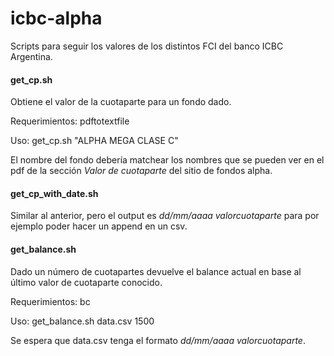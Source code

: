 # icbc-alpha

Scripts para seguir los valores de los distintos FCI del banco ICBC Argentina.


#### get_cp.sh 
Obtiene el valor de la cuotaparte para un fondo dado.

Requerimientos: pdftotextfile

Uso: get_cp.sh "ALPHA MEGA CLASE C"

El nombre del fondo debería matchear los nombres que se pueden ver en el pdf de la sección *Valor de cuotaparte* del sitio de fondos alpha.

#### get_cp_with_date.sh 
Similar al anterior, pero el output es *dd/mm/aaaa valorcuotaparte* para por ejemplo poder hacer un append en un csv.

#### get_balance.sh
Dado un número de cuotapartes devuelve el balance actual en base al último valor de cuotaparte conocido.

Requerimientos: bc

Uso: get_balance.sh data.csv 1500

Se espera que data.csv tenga el formato *dd/mm/aaaa valorcuotaparte*.
